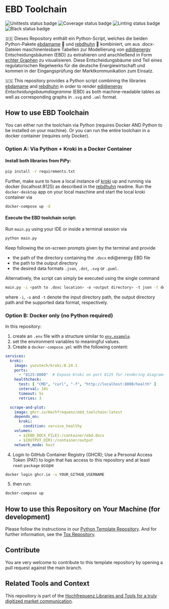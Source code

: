 # EBD Toolchain

![Unittests status badge](https://github.com/Hochfrequenz/ebd_toolchain/workflows/Unittests/badge.svg)
![Coverage status badge](https://github.com/Hochfrequenz/ebd_toolchain/workflows/Coverage/badge.svg)
![Linting status badge](https://github.com/Hochfrequenz/ebd_toolchain/workflows/Linting/badge.svg)
![Black status badge](https://github.com/Hochfrequenz/ebd_toolchain/workflows/Formatting/badge.svg)

🇩🇪 Dieses Repository enthält ein Python-Script, welches die beiden Python-Pakete [ebdamame](https://github.com/Hochfrequenz/ebdamame) 🫛 und [rebdhuhn](https://github.com/Hochfrequenz/rebdhuhn) 🐓 kombiniert, um aus .docx-Dateien maschinenlesbare Tabellen zur Modellierung von [edi@energy](https://www.edi-energy.de) Entscheidungsbäumen (EBD) zu extrahieren und anschließend in Form [echter Graphen](https://github.com/Hochfrequenz/machine-readable_entscheidungsbaumdiagramme/) zu visualisieren.
Diese Entscheidungsbäume sind Teil eines regulatorischen Regelwerks für die deutsche Energiewirtschaft und kommen in der Eingangsprüfung der Marktkommunikation zum Einsatz.

🇺🇸 This repository provides a Python script combining the libraries [ebdamame](https://github.com/Hochfrequenz/ebdamame) and [rebdhuhn](https://github.com/Hochfrequenz/rebdhuhn) in order to render [edi@energy](https://www.edi-energy.de) _Entscheidungsbaumdiagramme_ (EBD) as both machine-readable tables as well as corresponding graphs in `.svg` and `.uml` format.

## How to use EBD Toolchain
You can either run the toolchain via Python (requires Docker AND Python to be installed on your machine).
Or you can run the entire toolchain in a docker container (requires only Docker).

### Option A: Via Python + Kroki in a Docker Container

#### Install both libraries from PiPy:
```bash
pip install -r requirements.txt
```
Further, make sure to have a local instance of [kroki](https://kroki.io) up and running via docker (localhost:8125) as described in the [rebdhuhn](https://github.com/Hochfrequenz/rebdhuhn) readme.
Run the `docker-desktop` app on your local maschine and start the local kroki container via
```bash
docker-compose up -d
```
#### Execute the EBD toolchain script:

Run `main.py` using your IDE or inside a terminal session via
```bash
python main.py
```
Keep following the on-screen prompts given by the terminal and provide

- the path of the directory containing the `.docx` edi@energy EBD file
- the path to the output directory
- the desired data formats `.json`, `.dot`, `.svg` or `.puml`.

Alternatively, the script can simply be executed using the single command

```bash
main.py -i <path to .doxc location> -o <output directory> -t json -t dot -t svg -t puml
```
where `-i`, `-o` and `-t` denote the input directory path, the output directory path and the supported data format, respectively.

### Option B: Docker only (no Python required)
In this repository:
1. create an `.env` file with a structure similar to [`env.example`](env.example).
2. set the environment variables to meaningful values.
3. Create a `docker-compose.yml` with the following content:
```yaml
services:
  kroki:
    image: yuzutech/kroki:0.24.1
    ports:
      - "8125:8000"  # Expose Kroki on port 8125 for rendering diagrams
    healthcheck:
      test: [ "CMD", "curl", "-f", "http://localhost:8000/health" ]
      interval: 10s
      timeout: 5s
      retries: 3

  scrape-and-plot:
    image: ghcr.io/Hochfrequenz/ebd_toolchain:latest
    depends_on:
      kroki:
        condition: service_healthy
    volumes:
      - ${EBD_DOCX_FILE}:/container/ebd.docx
      - ${OUTPUT_DIR}:/container/output
    network_mode: host
```
4. Login to GitHub Container Registry (GHCR); Use a Personal Access Token (PAT) to login that has access to this repository and at least `read:package` scope
```bash
docker login ghcr.io -u YOUR_GITHUB_USERNAME
```
5. then run:
```bash
docker-compose up
```

## How to use this Repository on Your Machine (for development)

Please follow the instructions in our
[Python Template Repository](https://github.com/Hochfrequenz/python_template_repository#how-to-use-this-repository-on-your-machine).
And for further information, see the [Tox Repository](https://github.com/tox-dev/tox).

## Contribute

You are very welcome to contribute to this template repository by opening a pull request against the main branch.

## Related Tools and Context

This repository is part of the [Hochfrequenz Libraries and Tools for a truly digitized market communication](https://github.com/Hochfrequenz/digital_market_communication/).
